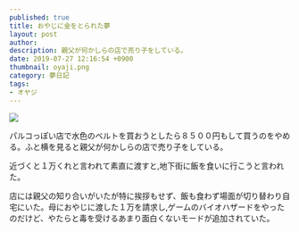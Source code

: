 ```yaml
---
published: true
title: おやじに金をとられた夢
layout: post
author: 
description: 親父が何かしらの店で売り子をしている。
date: 2019-07-27 12:16:54 +0900
thumbnail: oyaji.png
category: 夢日記
tags:
- オヤジ
---
```


![]({{site.baseurl}}/assets/img/oyaji.png)

パルコっぽい店で水色のベルトを買おうとしたら８５００円もして買うのをやめる。ふと横を見ると親父が何かしらの店で売り子をしている。

近づくと１万くれと言われて素直に渡すと,地下街に飯を食いに行こうと言われた。

店には親父の知り合いがいたが特に挨拶もせず、飯も食わず場面が切り替わり自宅にいた。母におやじに渡した１万を請求し,ゲームのバイオハザードをやったのだけど、やたらと毒を受けるあまり面白くないモードが追加されていた。
